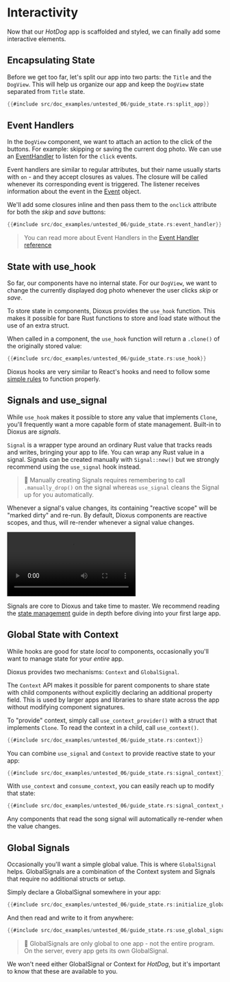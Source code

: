 # Interactivity

Now that our *HotDog* app is scaffolded and styled, we can finally add some interactive elements.

## Encapsulating State

Before we get too far, let's split our app into two parts: the `Title` and the `DogView`. This will help us organize our app and keep the `DogView` state separated from `Title` state.

```rust
{{#include src/doc_examples/untested_06/guide_state.rs:split_app}}
```

## Event Handlers

In the `DogView` component, we want to attach an action to the click of the buttons. For example: skipping or saving the current dog photo. We can use an [EventHandler](../reference/event_handlers.md) to listen for the `click` events.

Event handlers are similar to regular attributes, but their name usually starts with `on` - and they accept closures as values. The closure will be called whenever its corresponding event is triggered. The listener receives information about the event in the [Event](https://docs.rs/dioxus/latest/dioxus/prelude/struct.Event.html) object.

We'll add some closures inline and then pass them to the `onclick` attribute for both the *skip* and *save* buttons:

```rust
{{#include src/doc_examples/untested_06/guide_state.rs:event_handler}}
```

> You can read more about Event Handlers in the [Event Handler reference](../reference/event_handlers.md)

## State with use_hook

So far, our components have no internal state. For our `DogView`, we want to change the currently displayed dog photo whenever the user clicks *skip* or *save*.

To store state in components, Dioxus provides the `use_hook` function. This makes it possible for bare Rust functions to store and load state without the use of an extra struct.

When called in a component, the `use_hook` function will return a `.clone()` of the originally stored value:

```rust
{{#include src/doc_examples/untested_06/guide_state.rs:use_hook}}
```

Dioxus hooks are very similar to React's hooks and need to follow some [simple rules](../guides/rules_of_hooks.md#the-rules-of-hooks) to function properly.

## Signals and use_signal

While `use_hook` makes it possible to store any value that implements `Clone`, you'll frequently want a more capable form of state management. Built-in to Dioxus are *signals*.

`Signal` is a wrapper type around an ordinary Rust value that tracks reads and writes, bringing your app to life. You can wrap any Rust value in a signal. Signals can be created manually with `Signal::new()` but we strongly recommend using the `use_signal` hook instead.

> 📣 Manually creating Signals requires remembering to call `.manually_drop()` on the signal whereas `use_signal` cleans the Signal up for you automatically.

Whenever a signal's value changes, its containing "reactive scope" will be "marked dirty" and re-run. By default, Dioxus components are reactive scopes, and thus, will re-render whenever a signal value changes.

![Basic Interactivity](/assets/06_docs/hotdog-interactivity.mp4)

Signals are core to Dioxus and take time to master. We recommend reading the [state management](../essentials/state/index.md) guide in depth before diving into your first large app.

## Global State with Context

While hooks are good for state *local* to components, occasionally you'll want to manage state for your *entire* app.

Dioxus provides two mechanisms: `Context` and `GlobalSignal`.

The `Context` API makes it possible for parent components to share state with child components without explicitly declaring an additional property field. This is used by larger apps and libraries to share state across the app without modifying component signatures.

To "provide" context, simply call `use_context_provider()` with a struct that implements `Clone`. To read the context in a child, call `use_context()`.

```rust
{{#include src/doc_examples/untested_06/guide_state.rs:context}}
```

You can combine `use_signal` and `Context` to provide reactive state to your app:

```rust
{{#include src/doc_examples/untested_06/guide_state.rs:signal_context}}
```

With `use_context` and `consume_context`, you can easily reach up to modify that state:

```rust
{{#include src/doc_examples/untested_06/guide_state.rs:signal_context_usage}}
```

Any components that read the song signal will automatically re-render when the value changes.

## Global Signals

Occasionally you'll want a simple global value. This is where `GlobalSignal` helps. GlobalSignals are a combination of the Context system and Signals that require no additional structs or setup.

Simply declare a GlobalSignal somewhere in your app:

```rust
{{#include src/doc_examples/untested_06/guide_state.rs:initialize_global_signal}}
```

And then read and write to it from anywhere:

```rust
{{#include src/doc_examples/untested_06/guide_state.rs:use_global_signal}}
```

> 📣 GlobalSignals are only global to one app - not the entire program. On the server, every app gets its own GlobalSignal.

We won't need either GlobalSignal or Context for *HotDog*, but it's important to know that these are available to you.
